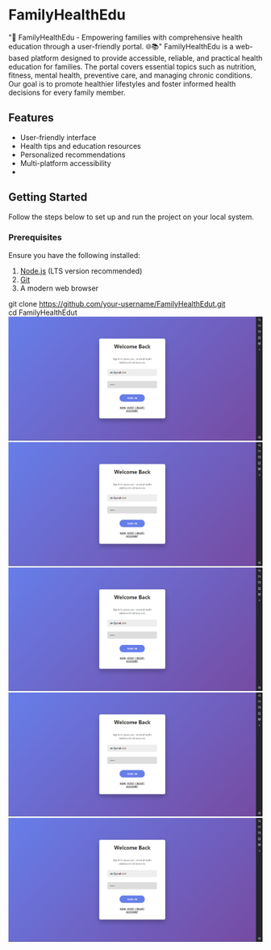 # FamilyHealthEdu
"🌟 FamilyHealthEdu - Empowering families with comprehensive health education through a user-friendly portal. 🌐📚"
FamilyHealthEdu is a web-based platform designed to provide accessible, reliable, and practical health education for families. The portal covers essential topics such as nutrition, fitness, mental health, preventive care, and managing chronic conditions. Our goal is to promote healthier lifestyles and foster informed health decisions for every family member. 

## Features  
- User-friendly interface  
- Health tips and education resources  
- Personalized recommendations  
- Multi-platform accessibility
- 
## Getting Started  

Follow the steps below to set up and run the project on your local system.  

### Prerequisites  
Ensure you have the following installed:  
1. [Node.js](https://nodejs.org/) (LTS version recommended)  
2. [Git](https://git-scm.com/)  
3. A modern web browser  

git clone https://github.com/your-username/FamilyHealthEdut.git  
cd FamilyHealthEdut  
![image alt](https://github.com/Aashuranjan/FamilyHealthEdu/blob/ef119ef659ab09910a12a06d608b737f375c5514/Login%20page.png)
![image alt](https://github.com/Aashuranjan/FamilyHealthEdu/blob/ef119ef659ab09910a12a06d608b737f375c5514/Login%20page.png)
![image alt](https://github.com/Aashuranjan/FamilyHealthEdu/blob/ef119ef659ab09910a12a06d608b737f375c5514/Login%20page.png)
![image alt](https://github.com/Aashuranjan/FamilyHealthEdu/blob/ef119ef659ab09910a12a06d608b737f375c5514/Login%20page.png)
![image alt](https://github.com/Aashuranjan/FamilyHealthEdu/blob/ef119ef659ab09910a12a06d608b737f375c5514/Login%20page.png)
